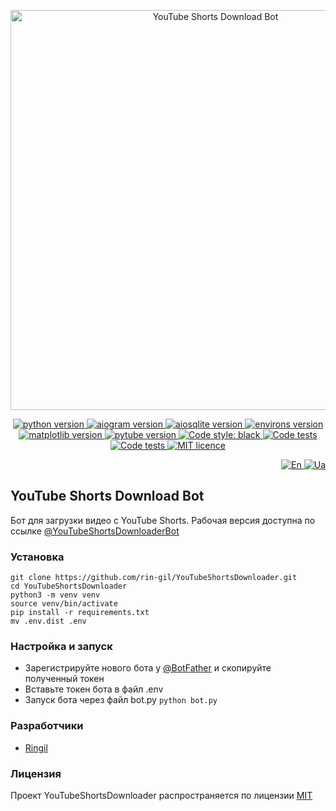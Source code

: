 <p align="center">
    <img src="https://repository-images.githubusercontent.com/571268828/71f20754-3fcd-4833-b968-61b113ab6930" alt="YouTube Shorts Download Bot" width="640">
</p>

<p align="center">
    <a href="https://www.python.org/downloads/release/python-3110/">
        <img src="https://img.shields.io/badge/python-v3.11-informational" alt="python version">
    </a>
    <a href="https://pypi.org/project/aiogram/2.25.1/">
        <img src="https://img.shields.io/badge/aiogram-v2.25.1-informational" alt="aiogram version">
    </a>
    <a href="https://pypi.org/project/aiosqlite/0.18.0/">
        <img src="https://img.shields.io/badge/aiosqlite-v0.18.0-informational" alt="aiosqlite version">
    </a>
    <a href="https://pypi.org/project/environs/9.5.0/">
        <img src="https://img.shields.io/badge/environs-v9.5.0-informational" alt="environs version">
    </a>
    <a href="https://pypi.org/project/matplotlib/3.7.1/">
        <img src="https://img.shields.io/badge/matplotlib-v3.7.1-informational" alt="matplotlib version">
    </a>
    <a href="https://pypi.org/project/pytube/12.1.3/">
        <img src="https://img.shields.io/badge/pytube-v12.1.2-informational" alt="pytube version">
    </a>
    <a href="https://github.com/psf/black">
        <img alt="Code style: black" src="https://img.shields.io/badge/code%20style-black-black.svg">
    </a>
    <a href="https://github.com/rin-gil/YouTubeShortsDownloader/actions/workflows/tests.yml">
        <img src="https://github.com/rin-gil/YouTubeShortsDownloader/actions/workflows/tests.yml/badge.svg" alt="Code tests">
    </a>
    <a href="https://github.com/rin-gil/YouTubeShortsDownloader/actions/workflows/codeql.yml">
        <img src="https://github.com/rin-gil/YouTubeShortsDownloader/actions/workflows/codeql.yml/badge.svg" alt="Code tests">
    </a>
    <a href="https://github.com/rin-gil/YouTubeShortsDownloader/blob/master/LICENCE">
        <img src="https://img.shields.io/badge/licence-MIT-success" alt="MIT licence">
    </a>
</p>

<p align="right">
    <a href="https://github.com/rin-gil/YouTubeShortsDownloader/blob/master/README.md">
        <img src="https://raw.githubusercontent.com/rin-gil/rin-gil/main/assets/img/icons/flags/united-kingdom_24x24.png" alt="En">
    </a>
    <a href="https://github.com/rin-gil/YouTubeShortsDownloader/blob/master/README.ua.md">
        <img src="https://raw.githubusercontent.com/rin-gil/rin-gil/main/assets/img/icons/flags/ukraine_24x24.png" alt="Ua">
    </a>
</p>

## YouTube Shorts Download Bot

Бот для загрузки видео с YouTube Shorts. Рабочая версия доступна по ссылке [@YouTubeShortsDownloaderBot](https://t.me/YouTubeShortsDownloaderBot)

### Установка

```
git clone https://github.com/rin-gil/YouTubeShortsDownloader.git
cd YouTubeShortsDownloader
python3 -m venv venv
source venv/bin/activate
pip install -r requirements.txt
mv .env.dist .env
```

### Настройка и запуск

* Зарегистрируйте нового бота у [@BotFather](https://t.me/BotFather) и скопируйте полученный токен
* Вставьте токен бота в файл .env
* Запуск бота через файл bot.py `python bot.py`

### Разработчики

* [Ringil](https://github.com/rin-gil)

### Лицензия

Проект YouTubeShortsDownloader распространяется по лицензии [MIT](https://github.com/rin-gil/YouTubeShortsDownloader/blob/master/LICENCE)